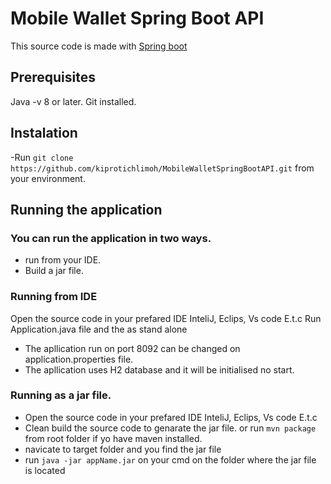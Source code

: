 
# Mobile Wallet Spring Boot API 

This source code is made with [Spring boot](https://spring.io/)

## Prerequisites
Java -v 8 or later.
Git installed.

## Instalation 
-Run `git clone https://github.com/kiprotichlimoh/MobileWalletSpringBootAPI.git` from your environment.

## Running the application

### You can run the application in two ways.
- run from your IDE.
- Build a jar file.

### Running from IDE
Open the source code in your prefared IDE InteliJ, Eclips, Vs code E.t.c
Run Application.java file and the as stand alone 
- The apllication run on port 8092 can be changed on application.properties file.
- The apllication uses H2 database and it will be initialised no start.


### Running as a jar file.
- Open the source code in your prefared IDE InteliJ, Eclips, Vs code E.t.c
- Clean build the source code to genarate the jar file. or run `mvn package` from root folder if yo have maven installed.
- navicate to target folder and you find the jar file
- run `java -jar appName.jar` on your cmd on the folder where the jar file is located 
